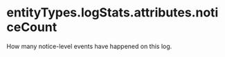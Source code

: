 # entityTypes.logStats.attributes.noticeCount

How many notice-level events have happened on this log.

